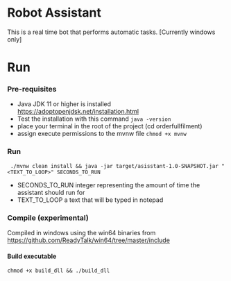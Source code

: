 # Robot Assistant
This is a real time bot that performs automatic tasks.
[Currently windows only]

# Run

### Pre-requisites
- Java JDK 11 or higher is installed https://adoptopenjdsk.net/installation.html
- Test the installation with this command ```java -version```
- place your terminal in the root of the project (cd orderfullfilment)
- assign execute permissions to the mvnw file ```chmod +x mvnw```

### Run
``` ./mvnw clean install && java -jar target/asisstant-1.0-SNAPSHOT.jar "<TEXT_TO_LOOP>" SECONDS_TO_RUN```

* SECONDS_TO_RUN integer representing the amount of time the assistant should run for
* TEXT_TO_LOOP a text that will be typed in notepad

### Compile (experimental)
Compiled in windows using the win64 binaries from https://github.com/ReadyTalk/win64/tree/master/include
#### Build executable
```chmod +x build_dll && ./build_dll```

